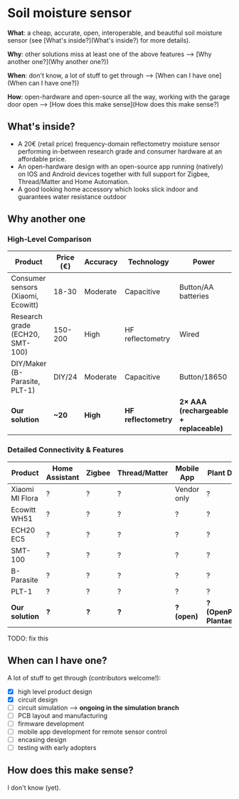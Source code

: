 # Soil moisture sensor

**What**: a cheap, accurate, open, interoperable, and beautiful soil moisture
sensor (see [What's inside?](What's inside?) for more details).

**Why**: other solutions miss at least one of the above features --> [Why
another one?](Why another one?))

**When**: don't know, a lot of stuff to get through --> [When can I have
one](When can I have one?))

**How**: open-hardware and open-source all the way, working with the garage door
open --> [How does this make sense](How does this make sense?)

## What's inside?

- A 20€ (retail price) frequency-domain reflectometry moisture sensor performing
  in-between research grade and consumer hardware at an affordable price.
- An open-hardware design with an open-source app running (natively) on IOS and
  Android devices together with full support for Zigbee, Thread/Matter and Home
  Automation.
- A good looking home accessory which looks slick indoor and guarantees water
  resistance outdoor

## Why another one

### High-Level Comparison

| Product                            | Price (€) | Accuracy | Technology           | Power                                   |
| ---------------------------------- | --------- | -------- | -------------------- | --------------------------------------- |
| Consumer sensors (Xiaomi, Ecowitt) | 18-30     | Moderate | Capacitive           | Button/AA batteries                     |
| Research grade (ECH20, SMT-100)    | 150-200   | High     | HF reflectometry     | Wired                                   |
| DIY/Maker (B-Parasite, PLT-1)      | DIY/24    | Moderate | Capacitive           | Button/18650                            |
| **Our solution**                   | **~20**   | **High** | **HF reflectometry** | **2× AAA (rechargeable + replaceable)** |

### Detailed Connectivity & Features

| Product          | Home Assistant | Zigbee | Thread/Matter | Mobile App   | Plant Databases                  | Open Source/Hardware |
| ---------------- | -------------- | ------ | ------------- | ------------ | -------------------------------- | -------------------- |
| Xiaomi MI Flora  | ?              | ?      | ?             | Vendor only  | ?                                | ?                    |
| Ecowitt WH51     | ?              | ?      | ?             | ?            | ?                                | ?                    |
| ECH20 EC5        | ?              | ?      | ?             | ?            | ?                                | ?                    |
| SMT-100          | ?              | ?      | ?             | ?            | ?                                | ?                    |
| B-Parasite       | ?              | ?      | ?             | ?            | ?                                | ?                    |
| PLT-1            | ?              | ?      | ?             | ?            | ?                                | ?                    |
| **Our solution** | **?**          | **?**  | **?**         | **? (open)** | **? (OpenPlantBook, PlantaeDB)** | **?**                |

TODO: fix this

## When can I have one?

A lot of stuff to get through (contributors welcome!):

- [x] high level product design
- [x] circuit design
- [ ] circuit simulation --> **ongoing in the simulation branch**
- [ ] PCB layout and manufacturing
- [ ] firmware development
- [ ] mobile app development for remote sensor control
- [ ] encasing design
- [ ] testing with early adopters

## How does this make sense?

I don't know (yet).
